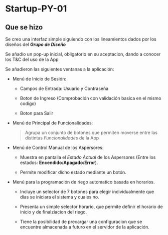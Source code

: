# Startup-PY-01

## Que se hizo

Se creo una interfaz simple siguiendo con los lineamientos dados por los diseños del **_Grupo de Diseño_**

Se añadio un pop-up inicial, obligatorio en su aceptacion, dando a conocer los T&C del uso de la App

Se añadieron las siguientes ventanas a la aplicación:

- Menú de Inicio de Sesión:

	- Campos de Entrada: Usuario y Contraseña

	- Boton de Ingreso (Comprobación con validación basica en el mismo codigo)

	- Boton para Salir

- Menú de Principal de Funcionalidades:

	> Agrupa un conjunto de botones que permiten moverse entre las distintas _Funcionalidades_ de la App

- Menú de Control Manual de los Aspersores:

	- Muestra en pantalla el *Estado Actual* de los Aspersores (Entre los estados: **Encendido**/**Apagado**/**Error**).

	- Permite modificar dicho estado mediante un botón.

- Menú para la programación de riego automatico basada en horarios.

	- Incluye un selector de 7 botones para elegir individualmente que días se iniciara el sistema y cuales no.
	
	- Presenta un simple selector horario, que permite definir el horario de inicio y de finalziacion del riego.
	
	- Tiene la posibilidad de precargar una configuracion que se encuentre almacenada a futuro en el servidor de la aplicación.